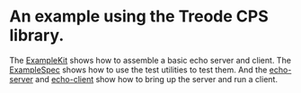 # An example using the Treode CPS library.

The
[ExampleKit](https://github.com/Treode/cps-example/blob/master/src/main/scala/com/treode/cps/example/ExampleKit.scala)
shows how to assemble a basic echo server and client.  The
[ExampleSpec](https://github.com/Treode/cps-example/blob/master/src/test/scala/com/treode/cps/example/ExampleSpec.scala)
shows how to use the test utilities to test them.  And the
[echo-server](https://github.com/Treode/cps-example/blob/master/scripts/echo-server) and
[echo-client](https://github.com/Treode/cps-example/blob/master/scripts/echo-client)
show how to bring up the server and run a client.
